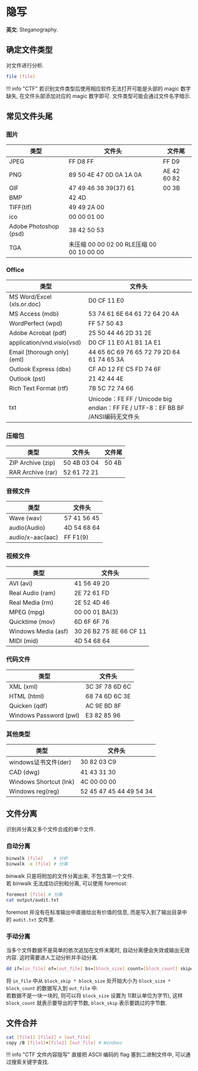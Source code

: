 # 隐写

**英文**: Steganography.  

## 确定文件类型

对文件进行分析.  

```sh
file [file]
```

!!! info "CTF"
    若识别文件类型后使用相应软件无法打开可能是头部的 magic 数字缺失, 在文件头部添加对应的 magic 数字即可. 文件类型可能会通过文件名字暗示.  

## 常见文件头尾

### 图片

| 类型                  | 文件头                                    | 文件尾      |
| --------------------- | ----------------------------------------- | ----------- |
| JPEG                  | FF D8 FF                                  | FF D9       |
| PNG                   | 89 50 4E 47 0D 0A 1A 0A                   | AE 42 60 82 |
| GIF                   | 47 49 46 38 39(37) 61                     | 00 3B       |
| BMP                   | 42 4D                                     |             |
| TIFF(tif)             | 49 49 2A 00                               |             |
| ico                   | 00 00 01 00                               |             |
| Adobe Photoshop (psd) | 38 42 50 53                               |             |
| TGA                   | 未压缩 00 00 02 00 RLE压缩 00 00 10 00 00 |             |

### Office

| 类型                        | 文件头                                                                         |
| --------------------------- | ------------------------------------------------------------------------------ |
| MS Word/Excel (xls.or.doc)  | D0 CF 11 E0                                                                    |
| MS Access (mdb)             | 53 74 61 6E 64 61 72 64 20 4A                                                  |
| WordPerfect (wpd)           | FF 57 50 43                                                                    |
| Adobe Acrobat (pdf)         | 25 50 44 46 2D 31 2E                                                           |
| application/vnd.visio(vsd)  | D0 CF 11 E0 A1 B1 1A E1                                                        |
| Email [thorough only] (eml) | 44 65 6C 69 76 65 72 79 2D 64 61 74 65 3A                                      |
| Outlook Express (dbx)       | CF AD 12 FE C5 FD 74 6F                                                        |
| Outlook (pst)               | 21 42 44 4E                                                                    |
| Rich Text Format (rtf)      | 7B 5C 72 74 66                                                                 |
| txt                         | Unicode：FE FF / Unicode big endian：FF FE / UTF-8：EF BB BF /ANSI编码无文件头 |

### 压缩包

| 类型              | 文件头      | 文件尾 |
| ----------------- | ----------- | ------ |
| ZIP Archive (zip) | 50 4B 03 04 | 50 4B  |
| RAR Archive (rar) | 52 61 72 21 |        |

### 音频文件

| 类型             | 文件头      |
| ---------------- | ----------- |
| Wave (wav)       | 57 41 56 45 |
| audio(Audio)     | 4D 54 68 64 |
| audio/x-aac(aac) | FF F1(9)    |

### 视频文件

| 类型                | 文件头                  |
| ------------------- | ----------------------- |
| AVI (avi)           | 41 56 49 20             |
| Real Audio (ram)    | 2E 72 61 FD             |
| Real Media (rm)     | 2E 52 4D 46             |
| MPEG (mpg)          | 00 00 01 BA(3)          |
| Quicktime (mov)     | 6D 6F 6F 76             |
| Windows Media (asf) | 30 26 B2 75 8E 66 CF 11 |
| MIDI (mid)          | 4D 54 68 64             |

### 代码文件

| 类型                   | 文件头         |
| ---------------------- | -------------- |
| XML (xml)              | 3C 3F 78 6D 6C |
| HTML (html)            | 68 74 6D 6C 3E |
| Quicken (qdf)          | AC 9E BD 8F    |
| Windows Password (pwl) | E3 82 85 96    |

### 其他类型

| 类型                   | 文件头                  |
| ---------------------- | ----------------------- |
| windows证书文件(der)   | 30 82 03 C9             |
| CAD (dwg)              | 41 43 31 30             |
| Windows Shortcut (lnk) | 4C 00 00 00             |
| Windows reg(reg)       | 52 45 47 45 44 49 54 34 |

## 文件分离

识别并分离又多个文件合成的单个文件.  

### 自动分离

```sh
binwalk [file]    # 分析
binwalk -e [file] # 分离
```

binwalk 只是将附加的文件分离出来, 不包含第一个文件.  
若 binwalk 无法成功识别和分离, 可以使用 foremost:  

```sh
foremost [file] # 分离
cat output/audit.txt
```

foremost 并没有在标准输出中直接给出有价值的信息, 而是写入到了输出目录中的 `audit.txt` 文件里.  

### 手动分离

当多个文件数据不是简单的依次追加在文件末尾时, 自动分离便会失效或输出无效内容. 这时需要进人工动分析并手动分离.  

```sh
dd if=[in_file] of=[out_file] bs=[block_size] count=[block_count] skip=[block_skip]
```

将 `in_file` 中从 `block_skip * block_size` 处开始大小为 `block_size * block_count` 的数据写入到 `out_file` 中.  
若数据不是一块一块的, 则可以将 `block_size` 设置为 1(默认单位为字节), 这样 `block_count` 就表示要导出的字节数, `block_skip` 表示要跳过的字节数.  

## 文件合并

```sh
cat [file1] [file2] > [out_file]
copy /B [file1]+[file2] [out_file] # Windows
```

!!! info "CTF 文件内容隐写"
    直接把 ASCII 编码的 flag 塞到二进制文件中, 可以通过搜索关键字查找.  

